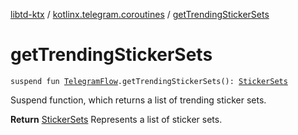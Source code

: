 [libtd-ktx](../index.md) / [kotlinx.telegram.coroutines](index.md) / [getTrendingStickerSets](./get-trending-sticker-sets.md)

# getTrendingStickerSets

`suspend fun `[`TelegramFlow`](../kotlinx.telegram.core/-telegram-flow/index.md)`.getTrendingStickerSets(): `[`StickerSets`](https://tdlibx.github.io/td/docs/org/drinkless/td/libcore/telegram/TdApi.StickerSets.html)

Suspend function, which returns a list of trending sticker sets.

**Return**
[StickerSets](https://tdlibx.github.io/td/docs/org/drinkless/td/libcore/telegram/TdApi.StickerSets.html) Represents a list of sticker sets.


